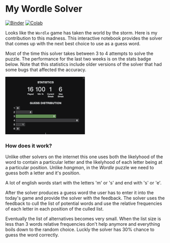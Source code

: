 # My Wordle Solver


[![Binder](https://mybinder.org/badge_logo.svg)](https://mybinder.org/v2/gh/vladistan/wordle-solver/main?labpath=SolveWordle.ipynb)
   [![Colab](https://colab.research.google.com/assets/colab-badge.svg)](https://colab.research.google.com/github/vladistan/wordle-solver/blob/main/SolveWordle.ipynb)
  

Looks like the `Wordle` game has taken the world by the storm.  Here is my contribution to this madness.  This interactive notebook provides the solver that comes up with the next best choice to use as a guess word.

Most of the time this solver takes between 3 to 4 attempts to solve the puzzle. The performance for the last two weeks is  on the stats badge below. Note that this statistics include older versions of the solver that had some bugs that affected the accuracy.

![stats](img/stats.png)



### How does it work?

Unlike other solvers on the internet this one uses both the likelyhood of the word to contain a particular letter and the likelyhood of each letter being at a particular position.  Unlike *hangman*, in the *Wordle* puzzle we need to guess both a letter and it's position.

A lot of english words start with the letters 'm' or 's' and end with 's' or 'e'. 

After the solver produces a guess word the user has to enter it into the today's game and provide the solver with the feedback.  The solver uses the feedback to cull the list of potential words and use the relative frequencies of each letter in each position of the culled list.

Eventually the list of alternatives becomes very small. When the list size is less than 3 words relative frequencies don't help anymore and everything boils down to the random choice.  Luckly the solver has 30% chance to guess the word correctly.



